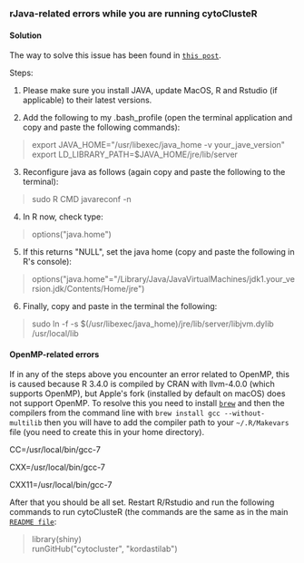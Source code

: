 ### rJava-related errors while you are running cytoClusteR ###

#### Solution ####

The way to solve this issue has been found in [`this post`](https://stackoverflow.com/questions/30738974/rjava-load-error-in-rstudio-r-after-upgrading-to-osx-yosemite).

Steps:

1. Please make sure you install JAVA, update MacOS, R and Rstudio (if applicable) to their latest versions.

2. Add the following to my .bash_profile (open the terminal application and copy and paste the following commands):
> export JAVA_HOME="/usr/libexec/java_home -v your_jave_version"   
> export LD_LIBRARY_PATH=$JAVA_HOME/jre/lib/server

3. Reconfigure java as follows (again copy and paste the following to the terminal):
> sudo R CMD javareconf -n

4. In R now, check type:
> options("java.home")

5. If this returns "NULL", set the java home (copy and paste the following in R's console):
> options("java.home"="/Library/Java/JavaVirtualMachines/jdk1.your_version.jdk/Contents/Home/jre")

6. Finally, copy and paste in the terminal the following:
> sudo ln -f -s $(/usr/libexec/java_home)/jre/lib/server/libjvm.dylib /usr/local/lib

#### OpenMP-related errors #### 
If in any of the steps above you encounter an error related to OpenMP, this is caused because R 3.4.0 is compiled by CRAN with llvm-4.0.0 (which supports OpenMP), but Apple's fork (installed by default on macOS) does not support OpenMP. To resolve this you need to install [`brew`](https://brew.sh/) and then the compilers from the command line with `brew install gcc --without-multilib` then you will have to add the compiler path to your `~/.R/Makevars` file (you need to create this in your home directory).

CC=/usr/local/bin/gcc-7

CXX=/usr/local/bin/gcc-7

CXX11=/usr/local/bin/gcc-7

After that you should be all set. Restart R/Rstudio and run the following commands to run cytoClusteR (the commands are the same as in the main [`README file`](https://github.com/kordastilab/cytocluster/blob/master/README.md):
> library(shiny)  
> runGitHub("cytocluster", "kordastilab")
